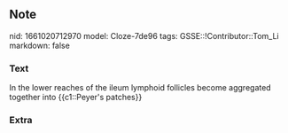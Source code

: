 ## Note
nid: 1661020712970
model: Cloze-7de96
tags: GSSE::!Contributor::Tom_Li
markdown: false

### Text
<div>
  In the lower reaches of the ileum lymphoid follicles become
  aggregated together into {{c1::Peyer's patches}}
</div>

### Extra

